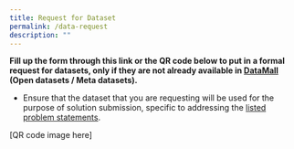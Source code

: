 ```yaml
---
title: Request for Dataset
permalink: /data-request
description: ""
---
```

**Fill up the form through this link or  the QR code below to put in a formal request for datasets, only if they are not already available in [DataMall](/datasets) (Open datasets / Meta datasets).**
* Ensure that the dataset that you are requesting will be used for the purpose of solution submission, specific to addressing the [listed problem statements](/problem-statements-round-one).

[QR code image here]